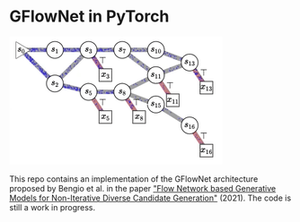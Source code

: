 # GFlowNet in PyTorch

![gflownet](images/gflownet_anim.gif)

This repo contains an implementation of the GFlowNet architecture proposed by Bengio et al. in the paper ["Flow Network based Generative Models for Non-Iterative Diverse Candidate Generation"](https://arxiv.org/abs/2106.04399) (2021). The code is still a work in progress.
